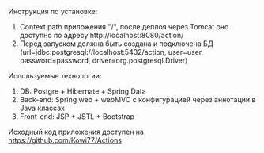 Инструкция по установке:

1) Context path приложения "/", после деплоя через Tomcat оно доступно по адресу http://localhost:8080/action/
2) Перед запуском должна быть создана и подключена БД (url=jdbc:postgresql://localhost:5432/action, user=user, password=password, driver=org.postgresql.Driver)

Используемые технологии:

1) DB: Postgre + Hibernate + Spring Data
2) Back-end: Spring web + webMVC с конфигурацией через аннотации в Java классах
3) Front-end: JSP + JSTL + Bootstrap

Исходный код приложения доступен на https://github.com/Kowi77/Actions

